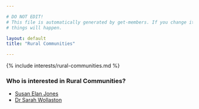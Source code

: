 ```yaml
---

# DO NOT EDIT!
# This file is automatically generated by get-members. If you change it, bad
# things will happen.

layout: default
title: "Rural Communities"

---
```


{% include interests/rural-communities.md %}

### Who is interested in Rural Communities?


* [Susan Elan Jones](members/susan-elan-jones.html)
* [Dr Sarah Wollaston](members/dr-sarah-wollaston.html)
